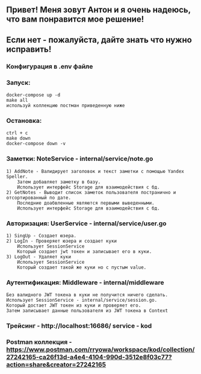 ## Привет! Меня зовут Антон и я очень надеюсь, что вам понравится мое решение!
## Если нет - пожалуйста, дайте знать что нужно исправить!

### Конфигурация в .env файле

### Запуск:
    docker-compose up -d
    make all
    используй коллекцию постман приведенную ниже

### Остановка:
    ctrl + с
    make down
    docker-compose down -v

### Заметки: NoteService - internal/service/note.go
    1) AddNote - Валидирует заголовок и текст заметки с помощью Yandex Speller.
        Затем добавляет заметку в базу.
        Использует интерфейс Storage для взаимодействия с бд.
    2) GetNotes - Выводит список заметок пользователя постранично и отсортированный по дате.
        Последние доабвленные являются первыми выведенными.
        Использует интерфейс Storage для взаимодействия с бд.

### Авторизация: UserService - internal/service/user.go
    1) SingUp - Создает юзера.
    2) LogIn - Проверяет юзера и создает куки
        Использует SessionService
        Который создает jwt токен и записывает его в куки.
    3) LogOut - Удаляет куки
        Использует SessionService
        Который создает такой же куки но с пустым value.

### Аутентификация: Middleware - internal/middleware
    Без валидного JWT токена в куки не получится ничего сделать.
    Использует SessionService - internal/service/session.go.
    Который достает JWT токен из куки и проверяет его.
    Затем записывает данные пользователя из JWT токена в Context

### Трейсинг - http://localhost:16686/ service - kod

### Postman коллекция - https://www.postman.com/rryowa/workspace/kod/collection/27242165-ca26f13d-a4e4-4104-990d-3512e8f03c77?action=share&creator=27242165